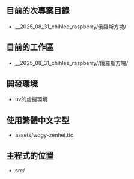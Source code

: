 ## 目前的次專案目錄
- __2025_08_31_chihlee_raspberry/俄羅斯方塊/

## 目前的工作區
- __2025_08_31_chihlee_raspberry//俄羅斯方塊/

## 開發環境
- uv的虛擬環境

## 使用繁體中文字型
- assets/wqgy-zenhei.ttc

## 主程式的位置

- src/